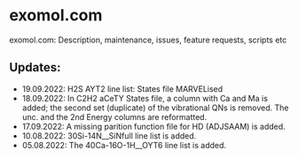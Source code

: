 # exomol.com
exomol.com: Description, maintenance,  issues, feature requests, scripts etc

## Updates: 
- 19.09.2022: H2S AYT2 line list: States file MARVELised 
- 18.09.2022: In C2H2 aCeTY States file, a column with Ca and Ma is added; the second set (duplicate) of the vibrational QNs is removed. The unc. and the 2nd Energy columns are reformatted. 
- 17.09.2022: A missing parition function file for HD (ADJSAAM) is added.
- 10.08.2022: 30Si-14N__SiNfull line list is added. 
- 05.08.2022: The 40Ca-16O-1H__OYT6 line list is added. 

